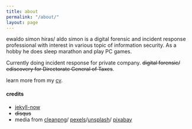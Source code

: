 ```yaml
---
title: about
permalink: "/about/"
layout: page
---
```


ewaldo simon hiras/ aldo simon is a digital forensic and incident response professional with interest in various topic of information security. As a hobby he does sleep marathon and play PC games. 

Currently doing incident response for private company. <s>digital forensic/ ediscovery for Directorate General of Taxes</s>.

learn more from my [cv](https://aldosimon.com/cv).

#### credits
* [jekyll-now](https://github.com/barryclark/jekyll-now "jekyll-now")
* <s>disqus</s>
* media from [cleanpng](https://www.cleanpng.com/)/ [pexels](https://www.pexels.com/)/[unsplash](https://unsplash.com)/ [pixabay](https://pixabay.com)
